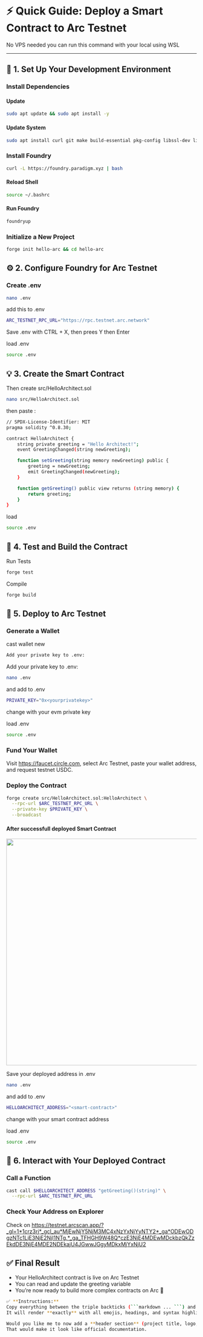 # ⚡ Quick Guide: Deploy a Smart Contract to Arc Testnet 

No VPS needed you can run this command with your local using WSL

---

## 🧱 1. Set Up Your Development Environment

### Install Dependencies
#### Update
```bash
sudo apt update && sudo apt install -y 
```
#### Update System
```bash
sudo apt install curl git make build-essential pkg-config libssl-dev libclang-dev -y
```

### Install Foundry

```bash
curl -L https://foundry.paradigm.xyz | bash
```

#### Reload Shell
```bash
source ~/.bashrc
```

#### Run Foundry
```bash
foundryup
```

### Initialize a New Project
```bash
forge init hello-arc && cd hello-arc
```

## ⚙️ 2. Configure Foundry for Arc Testnet
### Create .env
```bash
nano .env
```

add this to .env
```bash
ARC_TESTNET_RPC_URL="https://rpc.testnet.arc.network"
```
Save .env with CTRL + X, then prees Y then Enter

load .env
```bash
source .env
```

## 💡 3. Create the Smart Contract

Then create src/HelloArchitect.sol
```bash
nano src/HelloArchitect.sol
```

then paste : 
```bash
// SPDX-License-Identifier: MIT
pragma solidity ^0.8.30;

contract HelloArchitect {
    string private greeting = "Hello Architect!";
    event GreetingChanged(string newGreeting);

    function setGreeting(string memory newGreeting) public {
        greeting = newGreeting;
        emit GreetingChanged(newGreeting);
    }

    function getGreeting() public view returns (string memory) {
        return greeting;
    }
}
```

load
```bash
source .env
```

## 🧪 4. Test and Build the Contract
Run Tests
```bash
forge test
```
Compile
```bash
forge build
```

## 🚀 5. Deploy to Arc Testnet
### Generate a Wallet
cast wallet new
```bash
Add your private key to .env:
```

Add your private key to .env:
```bash
nano .env
```
and add to .env
```bash
PRIVATE_KEY="0x<yourprivatekey>"
```
change <yourprivatekey> with your evm private key

load .env
```bash
source .env
```

### Fund Your Wallet
Visit https://faucet.circle.com, select Arc Testnet, paste your wallet address, and request testnet USDC.

### Deploy the Contract
```bash
forge create src/HelloArchitect.sol:HelloArchitect \
  --rpc-url $ARC_TESTNET_RPC_URL \
  --private-key $PRIVATE_KEY \
  --broadcast
```

#### After successfull deployed Smart Contract
<img src="https://drive.google.com/uc?export=view&id=1Lh9ssQX7vegCbW5f37eFb1GRJhBaD-s1" width="600" />

Save your deployed address in .env
```bash
nano .env
```
and add to .env
```bash
HELLOARCHITECT_ADDRESS="<smart-contract>"
```
change <smart-contract> with your smart contract address

load .env
```bash
source .env
```

## 💬 6. Interact with Your Deployed Contract
### Call a Function
```bash
cast call $HELLOARCHITECT_ADDRESS "getGreeting()(string)" \
  --rpc-url $ARC_TESTNET_RPC_URL
```

### Check Your Address on Explorer ###

Check on https://testnet.arcscan.app/?_gl=1*1crz3rj*_gcl_au*MjEwNjY5NjM3MC4xNzYxNjYyNTY2*_ga*ODEwODgzNTc1LjE3NjE2NjI1NTg.*_ga_TFHGH9W48Q*czE3NjE4MDEwMDckbzQkZzEkdDE3NjE4MDE2NDEkajU4JGwwJGgyMDkxMjYxNjU2

## ✅ Final Result
- Your HelloArchitect contract is live on Arc Testnet
- You can read and update the greeting variable
- You’re now ready to build more complex contracts on Arc 🚀

```bash
✅ **Instructions:**  
Copy everything between the triple backticks (```markdown ... ```) and paste it directly into your GitHub `README.md`.  
It will render **exactly** with all emojis, headings, and syntax highlighting like a professional guide.  

Would you like me to now add a **header section** (project title, logo, badges for “Built with Foundry” and “Deployed on Arc Testnet”) at the top?  
That would make it look like official documentation.
```

